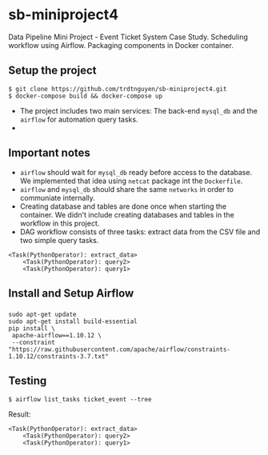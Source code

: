 # sb-miniproject4
Data Pipeline Mini Project - Event Ticket System Case Study.
Scheduling workflow using Airflow.
Packaging components in Docker container.

## Setup the project
```
$ git clone https://github.com/trdtnguyen/sb-miniproject4.git
$ docker-compose build && docker-compose up
```
* The project includes two main services: The back-end `mysql_db` and the `airflow` for automation query tasks.
* 


## Important notes
* `airflow` should wait for `mysql_db` ready before access to the database. We implemented that idea using `netcat` package int the `Dockerfile`.
* `airflow` and `mysql_db` should share the same `networks` in order to communiate internally.
* Creating database and tables are done once when starting the container. We didn't include creating databases and tables in the workflow in this project.
* DAG workflow consists of three tasks: extract data from the CSV file and two simple query tasks.

```
<Task(PythonOperator): extract_data>
    <Task(PythonOperator): query2>
    <Task(PythonOperator): query1>
```

## Install and Setup Airflow
### 
```
sudo apt-get update
sudo apt-get install build-essential
pip install \
 apache-airflow==1.10.12 \
 --constraint "https://raw.githubusercontent.com/apache/airflow/constraints-1.10.12/constraints-3.7.txt"
```

## Testing
```
$ airflow list_tasks ticket_event --tree
```
Result:
```
<Task(PythonOperator): extract_data>
    <Task(PythonOperator): query2>
    <Task(PythonOperator): query1>
```
